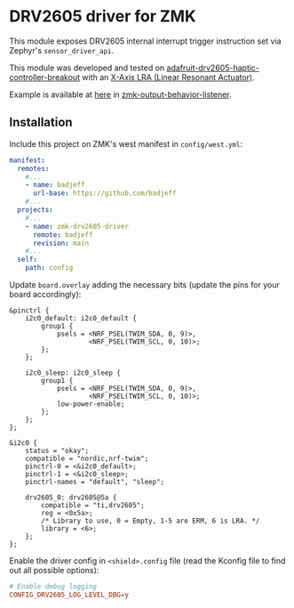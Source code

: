# DRV2605 driver for ZMK

This module exposes DRV2605 internal interrupt trigger instruction set via Zephyr's `sensor_driver_api`.

This module was developed and tested on [adafruit-drv2605-haptic-controller-breakout](https://learn.adafruit.com/adafruit-drv2605-haptic-controller-breakout) with an [X-Axis LRA (Linear Resonant Actuator)](https://nfpshop.com/product/8mm-x-9mm-rectangular-linear-resonant-actuator-model-nfp-elv080935-using-for-wearable-device-haptic-feedback).

Example is available at [here](https://github.com/badjeff/zmk-output-behavior-listener/blob/54ba63badb1f5bf9697b2e14753396eb54b153c7/src/output_haptic_feedback.c#L51) in [zmk-output-behavior-listener](https://github.com/badjeff/zmk-output-behavior-listener).

## Installation

Include this project on ZMK's west manifest in `config/west.yml`:

```yml
manifest:
  remotes:
    #...
    - name: badjeff
      url-base: https://github.com/badjeff
    #...
  projects:
    #...
    - name: zmk-drv2605-driver
      remote: badjeff
      revision: main
    #...
  self:
    path: config
```

Update `board.overlay` adding the necessary bits (update the pins for your board accordingly):

```dts
&pinctrl {
    i2c0_default: i2c0_default {
        group1 {
            psels = <NRF_PSEL(TWIM_SDA, 0, 9)>,
                    <NRF_PSEL(TWIM_SCL, 0, 10)>;
        };
    };

    i2c0_sleep: i2c0_sleep {
        group1 {
            psels = <NRF_PSEL(TWIM_SDA, 0, 9)>,
                    <NRF_PSEL(TWIM_SCL, 0, 10)>;
            low-power-enable;
        };
    };
};

&i2c0 {
    status = "okay";
    compatible = "nordic,nrf-twim";
    pinctrl-0 = <&i2c0_default>;
    pinctrl-1 = <&i2c0_sleep>;
    pinctrl-names = "default", "sleep";

    drv2605_0: drv2605@5a {
        compatible = "ti,drv2605";
        reg = <0x5a>;
        /* Library to use, 0 = Empty, 1-5 are ERM, 6 is LRA. */
        library = <6>;
    };
};
```

Enable the driver config in `<shield>.config` file (read the Kconfig file to find out all possible options):

```conf
# Enable debug logging
CONFIG_DRV2605_LOG_LEVEL_DBG=y
```
